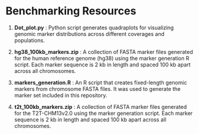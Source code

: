 # **Benchmarking Resources**
1. **Dot_plot.py** : Python script generates quadraplots for visualizing genomic marker distributions across different coverages and populations.

2. **hg38_100kb_markers.zip** :
A collection of FASTA marker files generated for the human reference genome (hg38) using the marker generation R script.
Each marker sequence is 2 kb in length and spaced 100 kb apart across all chromosomes.

3. **markers_generation.R** :
An R script that creates fixed-length genomic markers from chromosome FASTA files.
It was used to generate the marker set included in this repository.

4. **t2t_100kb_markers.zip** :
A collection of FASTA marker files generated for the T2T-CHM13v2.0 using the marker generation script.
Each marker sequence is 2 kb in length and spaced 100 kb apart across all chromosomes.
